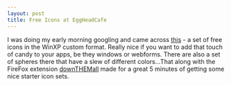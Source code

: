 ```yaml
---
layout: post
title: Free Icons at EggHeadCafe
---
```

<p>I was doing my early morning googling and came across <a href="http://url123.com/ykxzh">this</a> - a set of free icons in the WinXP 
custom format. Really nice if you want to add that touch of candy to your apps, 
be they windows or webforms. There are also a set of spheres there that have a 
slew of different colors...That along with the FireFox extension <a href="http://url123.com/yk7qs">downTHEMall</a> made for a great 5 minutes 
of getting some nice starter icon sets.</p>